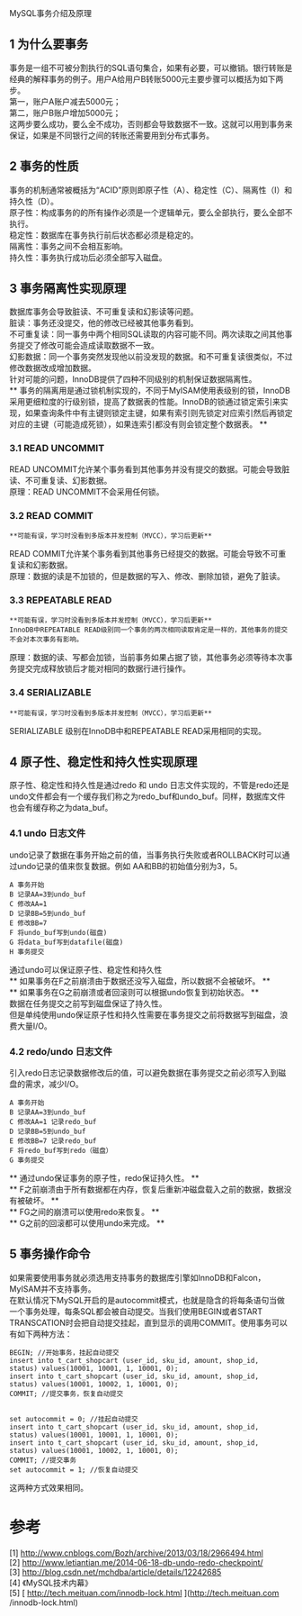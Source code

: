 MySQL事务介绍及原理

##  1 为什么要事务

事务是一组不可被分割执行的SQL语句集合，如果有必要，可以撤销。银行转账是经典的解释事务的例子。用户A给用户B转账5000元主要步骤可以概括为如下两步。  
第一，账户A账户减去5000元；  
第二，账户B账户增加5000元；  
这两步要么成功，要么全不成功，否则都会导致数据不一致。这就可以用到事务来保证，如果是不同银行之间的转账还需要用到分布式事务。

##  2 事务的性质

事务的机制通常被概括为“ACID”原则即原子性（A）、稳定性（C）、隔离性（I）和持久性（D）。  
原子性：构成事务的的所有操作必须是一个逻辑单元，要么全部执行，要么全部不执行。  
稳定性：数据库在事务执行前后状态都必须是稳定的。  
隔离性：事务之间不会相互影响。  
持久性：事务执行成功后必须全部写入磁盘。

##  3 事务隔离性实现原理

数据库事务会导致脏读、不可重复读和幻影读等问题。  
脏读：事务还没提交，他的修改已经被其他事务看到。  
不可重复读：同一事务中两个相同SQL读取的内容可能不同。两次读取之间其他事务提交了修改可能会造成读取数据不一致。  
幻影数据：同一个事务突然发现他以前没发现的数据。和不可重复读很类似，不过修改数据改成增加数据。  
针对可能的问题，InnoDB提供了四种不同级别的机制保证数据隔离性。  
** 事务的隔离用是通过锁机制实现的，不同于MyISAM使用表级别的锁，InnoDB采用更细粒度的行级别锁，提高了数据表的性能。InnoDB的锁通过锁定索引来实现，如果查询条件中有主键则锁定主键，如果有索引则先锁定对应索引然后再锁定对应的主键（可能造成死锁），如果连索引都没有则会锁定整个数据表。 **

###  3.1 READ UNCOMMIT

READ UNCOMMIT允许某个事务看到其他事务并没有提交的数据。可能会导致脏读、不可重复读、幻影数据。  
原理：READ UNCOMMIT不会采用任何锁。

###  3.2 READ COMMIT

    
    
    **可能有误，学习时没看到多版本并发控制（MVCC），学习后更新**
    

READ COMMIT允许某个事务看到其他事务已经提交的数据。可能会导致不可重复读和幻影数据。  
原理：数据的读是不加锁的，但是数据的写入、修改、删除加锁，避免了脏读。

###  3.3 REPEATABLE READ

    
    
    **可能有误，学习时没看到多版本并发控制（MVCC），学习后更新**
    InnoDB中REPEATABLE READ级别同一个事务的两次相同读取肯定是一样的，其他事务的提交不会对本次事务有影响。
    

原理：数据的读、写都会加锁，当前事务如果占据了锁，其他事务必须等待本次事务提交完成释放锁后才能对相同的数据行进行操作。

###  3.4 SERIALIZABLE

    
    
    **可能有误，学习时没看到多版本并发控制（MVCC），学习后更新**
    

SERIALIZABLE 级别在InnoDB中和REPEATABLE READ采用相同的实现。

##  4 原子性、稳定性和持久性实现原理

原子性、稳定性和持久性是通过redo 和 undo
日志文件实现的，不管是redo还是undo文件都会有一个缓存我们称之为redo_buf和undo_buf。同样，数据库文件也会有缓存称之为data_buf。

###  4.1 undo 日志文件

undo记录了数据在事务开始之前的值，当事务执行失败或者ROLLBACK时可以通过undo记录的值来恢复数据。例如 AA和BB的初始值分别为3，5。

    
    
    A 事务开始
    B 记录AA=3到undo_buf
    C 修改AA=1
    D 记录BB=5到undo_buf
    E 修改BB=7
    F 将undo_buf写到undo(磁盘)
    G 将data_buf写到datafile(磁盘)
    H 事务提交

通过undo可以保证原子性、稳定性和持久性  
** 如果事务在F之前崩溃由于数据还没写入磁盘，所以数据不会被破坏。 **   
** 如果事务在G之前崩溃或者回滚则可以根据undo恢复到初始状态。 **   
数据在任务提交之前写到磁盘保证了持久性。  
但是单纯使用undo保证原子性和持久性需要在事务提交之前将数据写到磁盘，浪费大量I/O。

###  4.2 redo/undo 日志文件

引入redo日志记录数据修改后的值，可以避免数据在事务提交之前必须写入到磁盘的需求，减少I/O。

    
    
    A 事务开始
    B 记录AA=3到undo_buf
    C 修改AA=1 记录redo_buf
    D 记录BB=5到undo_buf
    E 修改BB=7 记录redo_buf
    F 将redo_buf写到redo（磁盘）
    G 事务提交

** 通过undo保证事务的原子性，redo保证持久性。 **   
** F之前崩溃由于所有数据都在内存，恢复后重新冲磁盘载入之前的数据，数据没有被破坏。 **   
** FG之间的崩溃可以使用redo来恢复。 **   
** G之前的回滚都可以使用undo来完成。 **

##  5 事务操作命令

如果需要使用事务就必须选用支持事务的数据库引擎如InnoDB和Falcon，MyISAM并不支持事务。  
在默认情况下MySQL开启的是autocommit模式，也就是隐含的将每条语句当做一个事务处理，每条SQL都会被自动提交。当我们使用BEGIN或者START
TRANSCATION时会把自动提交挂起，直到显示的调用COMMIT。使用事务可以有如下两种方法：

    
    
    BEGIN; //开始事务，挂起自动提交
    insert into t_cart_shopcart (user_id, sku_id, amount, shop_id,  status) values(10001, 10001, 1, 10001, 0);
    insert into t_cart_shopcart (user_id, sku_id, amount, shop_id,  status) values(10001, 10002, 1, 10001, 0);
    COMMIT; //提交事务，恢复自动提交
    
    
    set autocommit = 0; //挂起自动提交
    insert into t_cart_shopcart (user_id, sku_id, amount, shop_id,  status) values(10001, 10001, 1, 10001, 0);
    insert into t_cart_shopcart (user_id, sku_id, amount, shop_id,  status) values(10001, 10002, 1, 10001, 0);
    COMMIT; //提交事务
    set autocommit = 1; //恢复自动提交

这两种方式效果相同。

#  参考

[1] [ http://www.cnblogs.com/Bozh/archive/2013/03/18/2966494.html
](http://www.cnblogs.com/Bozh/archive/2013/03/18/2966494.html)  
[2] [ http://www.letiantian.me/2014-06-18-db-undo-redo-checkpoint/
](http://www.letiantian.me/2014-06-18-db-undo-redo-checkpoint/)  
[3] [ http://blog.csdn.net/mchdba/article/details/12242685
](http://blog.csdn.net/mchdba/article/details/12242685)  
[4] 《MySQL技术内幕》  
[5] [ http://tech.meituan.com/innodb-lock.html ](http://tech.meituan.com
/innodb-lock.html)

